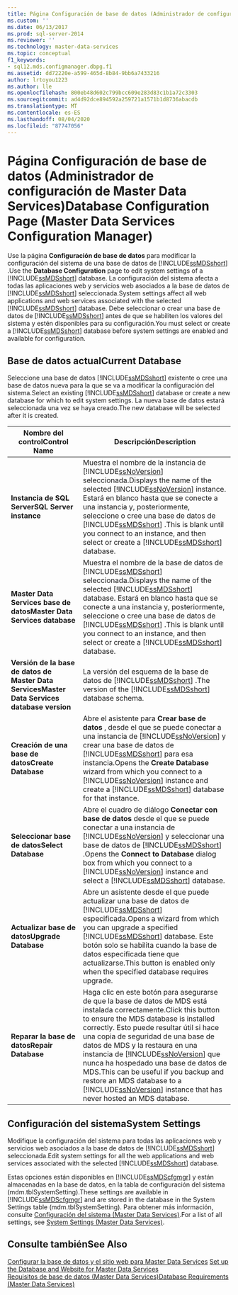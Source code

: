 ```yaml
---
title: Página Configuración de base de datos (Administrador de configuración de Master Data Services) | Microsoft Docs
ms.custom: ''
ms.date: 06/13/2017
ms.prod: sql-server-2014
ms.reviewer: ''
ms.technology: master-data-services
ms.topic: conceptual
f1_keywords:
- sql12.mds.configmanager.dbpg.f1
ms.assetid: dd72220e-a599-465d-8b84-9bb6a7433216
author: lrtoyou1223
ms.author: lle
ms.openlocfilehash: 800eb48d602c799bcc609e283d83c1b1a72c3303
ms.sourcegitcommit: ad4d92dce894592a259721a1571b1d8736abacdb
ms.translationtype: MT
ms.contentlocale: es-ES
ms.lasthandoff: 08/04/2020
ms.locfileid: "87747056"
---
```

# <a name="database-configuration-page-master-data-services-configuration-manager"></a><span data-ttu-id="9e790-102">Página Configuración de base de datos (Administrador de configuración de Master Data Services)</span><span class="sxs-lookup"><span data-stu-id="9e790-102">Database Configuration Page (Master Data Services Configuration Manager)</span></span>
  <span data-ttu-id="9e790-103">Use la página **Configuración de base de datos** para modificar la configuración del sistema de una base de datos de [!INCLUDE[ssMDSshort](../includes/ssmdsshort-md.md)] .</span><span class="sxs-lookup"><span data-stu-id="9e790-103">Use the **Database Configuration** page to edit system settings of a [!INCLUDE[ssMDSshort](../includes/ssmdsshort-md.md)] database.</span></span> <span data-ttu-id="9e790-104">La configuración del sistema afecta a todas las aplicaciones web y servicios web asociados a la base de datos de [!INCLUDE[ssMDSshort](../includes/ssmdsshort-md.md)] seleccionada.</span><span class="sxs-lookup"><span data-stu-id="9e790-104">System settings affect all web applications and web services associated with the selected [!INCLUDE[ssMDSshort](../includes/ssmdsshort-md.md)] database.</span></span> <span data-ttu-id="9e790-105">Debe seleccionar o crear una base de datos de [!INCLUDE[ssMDSshort](../includes/ssmdsshort-md.md)] antes de que se habiliten los valores del sistema y estén disponibles para su configuración.</span><span class="sxs-lookup"><span data-stu-id="9e790-105">You must select or create a [!INCLUDE[ssMDSshort](../includes/ssmdsshort-md.md)] database before system settings are enabled and available for configuration.</span></span>  
  
## <a name="current-database"></a><span data-ttu-id="9e790-106">Base de datos actual</span><span class="sxs-lookup"><span data-stu-id="9e790-106">Current Database</span></span>  
 <span data-ttu-id="9e790-107">Seleccione una base de datos [!INCLUDE[ssMDSshort](../includes/ssmdsshort-md.md)] existente o cree una base de datos nueva para la que se va a modificar la configuración del sistema.</span><span class="sxs-lookup"><span data-stu-id="9e790-107">Select an existing [!INCLUDE[ssMDSshort](../includes/ssmdsshort-md.md)] database or create a new database for which to edit system settings.</span></span> <span data-ttu-id="9e790-108">La nueva base de datos estará seleccionada una vez se haya creado.</span><span class="sxs-lookup"><span data-stu-id="9e790-108">The new database will be selected after it is created.</span></span>  
  
|<span data-ttu-id="9e790-109">Nombre del control</span><span class="sxs-lookup"><span data-stu-id="9e790-109">Control Name</span></span>|<span data-ttu-id="9e790-110">Descripción</span><span class="sxs-lookup"><span data-stu-id="9e790-110">Description</span></span>|  
|------------------|-----------------|  
|<span data-ttu-id="9e790-111">**Instancia de SQL Server**</span><span class="sxs-lookup"><span data-stu-id="9e790-111">**SQL Server instance**</span></span>|<span data-ttu-id="9e790-112">Muestra el nombre de la instancia de [!INCLUDE[ssNoVersion](../includes/ssnoversion-md.md)] seleccionada.</span><span class="sxs-lookup"><span data-stu-id="9e790-112">Displays the name of the selected [!INCLUDE[ssNoVersion](../includes/ssnoversion-md.md)] instance.</span></span> <span data-ttu-id="9e790-113">Estará en blanco hasta que se conecte a una instancia y, posteriormente, seleccione o cree una base de datos de [!INCLUDE[ssMDSshort](../includes/ssmdsshort-md.md)] .</span><span class="sxs-lookup"><span data-stu-id="9e790-113">This is blank until you connect to an instance, and then select or create a [!INCLUDE[ssMDSshort](../includes/ssmdsshort-md.md)] database.</span></span>|  
|<span data-ttu-id="9e790-114">**Master Data Services base de datos**</span><span class="sxs-lookup"><span data-stu-id="9e790-114">**Master Data Services database**</span></span>|<span data-ttu-id="9e790-115">Muestra el nombre de la base de datos de [!INCLUDE[ssMDSshort](../includes/ssmdsshort-md.md)] seleccionada.</span><span class="sxs-lookup"><span data-stu-id="9e790-115">Displays the name of the selected [!INCLUDE[ssMDSshort](../includes/ssmdsshort-md.md)] database.</span></span> <span data-ttu-id="9e790-116">Estará en blanco hasta que se conecte a una instancia y, posteriormente, seleccione o cree una base de datos de [!INCLUDE[ssMDSshort](../includes/ssmdsshort-md.md)] .</span><span class="sxs-lookup"><span data-stu-id="9e790-116">This is blank until you connect to an instance, and then select or create a [!INCLUDE[ssMDSshort](../includes/ssmdsshort-md.md)] database.</span></span>|  
|<span data-ttu-id="9e790-117">**Versión de la base de datos de Master Data Services**</span><span class="sxs-lookup"><span data-stu-id="9e790-117">**Master Data Services database version**</span></span>|<span data-ttu-id="9e790-118">La versión del esquema de la base de datos de [!INCLUDE[ssMDSshort](../includes/ssmdsshort-md.md)] .</span><span class="sxs-lookup"><span data-stu-id="9e790-118">The version of the [!INCLUDE[ssMDSshort](../includes/ssmdsshort-md.md)] database schema.</span></span>|  
|<span data-ttu-id="9e790-119">**Creación de una base de datos**</span><span class="sxs-lookup"><span data-stu-id="9e790-119">**Create Database**</span></span>|<span data-ttu-id="9e790-120">Abre el asistente para **Crear base de datos** , desde el que se puede conectar a una instancia de [!INCLUDE[ssNoVersion](../includes/ssnoversion-md.md)] y crear una base de datos de [!INCLUDE[ssMDSshort](../includes/ssmdsshort-md.md)] para esa instancia.</span><span class="sxs-lookup"><span data-stu-id="9e790-120">Opens the **Create Database** wizard from which you connect to a [!INCLUDE[ssNoVersion](../includes/ssnoversion-md.md)] instance and create a [!INCLUDE[ssMDSshort](../includes/ssmdsshort-md.md)] database for that instance.</span></span>|  
|<span data-ttu-id="9e790-121">**Seleccionar base de datos**</span><span class="sxs-lookup"><span data-stu-id="9e790-121">**Select Database**</span></span>|<span data-ttu-id="9e790-122">Abre el cuadro de diálogo **Conectar con base de datos** desde el que se puede conectar a una instancia de [!INCLUDE[ssNoVersion](../includes/ssnoversion-md.md)] y seleccionar una base de datos de [!INCLUDE[ssMDSshort](../includes/ssmdsshort-md.md)] .</span><span class="sxs-lookup"><span data-stu-id="9e790-122">Opens the **Connect to Database** dialog box from which you connect to a [!INCLUDE[ssNoVersion](../includes/ssnoversion-md.md)] instance and select a [!INCLUDE[ssMDSshort](../includes/ssmdsshort-md.md)] database.</span></span>|  
|<span data-ttu-id="9e790-123">**Actualizar base de datos**</span><span class="sxs-lookup"><span data-stu-id="9e790-123">**Upgrade Database**</span></span>|<span data-ttu-id="9e790-124">Abre un asistente desde el que puede actualizar una base de datos de [!INCLUDE[ssMDSshort](../includes/ssmdsshort-md.md)] especificada.</span><span class="sxs-lookup"><span data-stu-id="9e790-124">Opens a wizard from which you can upgrade a specified [!INCLUDE[ssMDSshort](../includes/ssmdsshort-md.md)] database.</span></span> <span data-ttu-id="9e790-125">Este botón solo se habilita cuando la base de datos especificada tiene que actualizarse.</span><span class="sxs-lookup"><span data-stu-id="9e790-125">This button is enabled only when the specified database requires upgrade.</span></span>|  
|<span data-ttu-id="9e790-126">**Reparar la base de datos**</span><span class="sxs-lookup"><span data-stu-id="9e790-126">**Repair Database**</span></span>|<span data-ttu-id="9e790-127">Haga clic en este botón para asegurarse de que la base de datos de MDS está instalada correctamente.</span><span class="sxs-lookup"><span data-stu-id="9e790-127">Click this button to ensure the MDS database is installed correctly.</span></span> <span data-ttu-id="9e790-128">Esto puede resultar útil si hace una copia de seguridad de una base de datos de MDS y la restaura en una instancia de [!INCLUDE[ssNoVersion](../includes/ssnoversion-md.md)] que nunca ha hospedado una base de datos de MDS.</span><span class="sxs-lookup"><span data-stu-id="9e790-128">This can be useful if you backup and restore an MDS database to a [!INCLUDE[ssNoVersion](../includes/ssnoversion-md.md)] instance that has never hosted an MDS database.</span></span>|  
  
## <a name="system-settings"></a><span data-ttu-id="9e790-129">Configuración del sistema</span><span class="sxs-lookup"><span data-stu-id="9e790-129">System Settings</span></span>  
 <span data-ttu-id="9e790-130">Modifique la configuración del sistema para todas las aplicaciones web y servicios web asociados a la base de datos de [!INCLUDE[ssMDSshort](../includes/ssmdsshort-md.md)] seleccionada.</span><span class="sxs-lookup"><span data-stu-id="9e790-130">Edit system settings for all the web applications and web services associated with the selected [!INCLUDE[ssMDSshort](../includes/ssmdsshort-md.md)] database.</span></span>  
  
 <span data-ttu-id="9e790-131">Estas opciones están disponibles en [!INCLUDE[ssMDScfgmgr](../includes/ssmdscfgmgr-md.md)] y están almacenadas en la base de datos, en la tabla de configuración del sistema (mdm.tblSystemSetting).</span><span class="sxs-lookup"><span data-stu-id="9e790-131">These settings are available in [!INCLUDE[ssMDScfgmgr](../includes/ssmdscfgmgr-md.md)] and are stored in the database in the System Settings table (mdm.tblSystemSetting).</span></span> <span data-ttu-id="9e790-132">Para obtener más información, consulte [Configuración del sistema &#40;Master Data Services&#41;](system-settings-master-data-services.md).</span><span class="sxs-lookup"><span data-stu-id="9e790-132">For a list of all settings, see [System Settings &#40;Master Data Services&#41;](system-settings-master-data-services.md).</span></span>  
  
## <a name="see-also"></a><span data-ttu-id="9e790-133">Consulte también</span><span class="sxs-lookup"><span data-stu-id="9e790-133">See Also</span></span>  
 <span data-ttu-id="9e790-134">[Configurar la base de datos y el sitio web para Master Data Services](../../2014/master-data-services/set-up-the-database-and-website-for-master-data-services.md) </span><span class="sxs-lookup"><span data-stu-id="9e790-134">[Set up the Database and Website for Master Data Services](../../2014/master-data-services/set-up-the-database-and-website-for-master-data-services.md) </span></span>  
 [<span data-ttu-id="9e790-135">Requisitos de base de datos &#40;Master Data Services&#41;</span><span class="sxs-lookup"><span data-stu-id="9e790-135">Database Requirements &#40;Master Data Services&#41;</span></span>](install-windows/database-requirements-master-data-services.md)  
  
  
